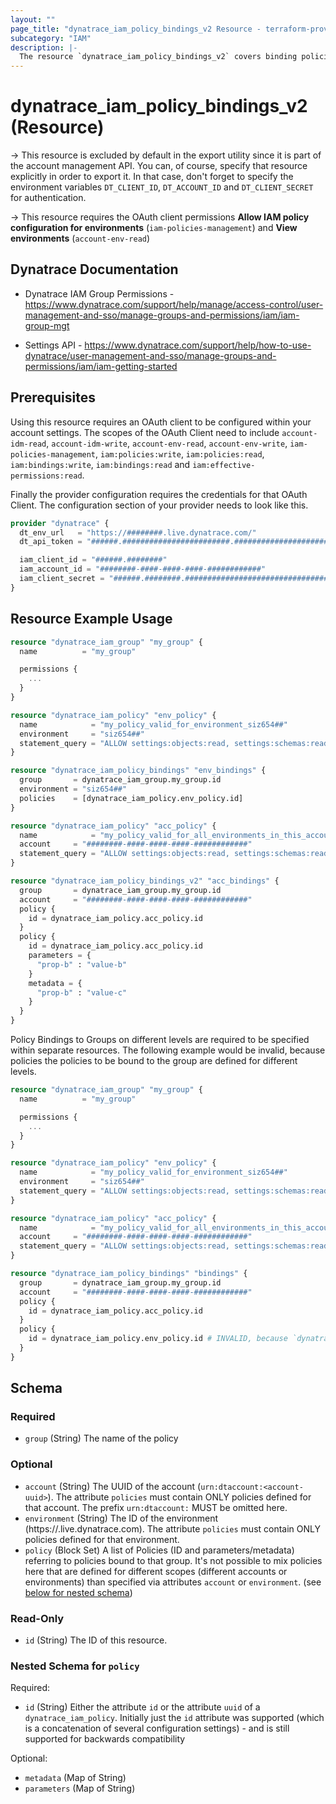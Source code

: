 ```yaml
---
layout: ""
page_title: "dynatrace_iam_policy_bindings_v2 Resource - terraform-provider-dynatrace"
subcategory: "IAM"
description: |-
  The resource `dynatrace_iam_policy_bindings_v2` covers binding policies to user groups via Account Management API for SaaS Accounts. This resource works similar to `dynatrace_iam_policy_bindings`, but also allows for specifying parameters and metadata to the bindings.
---
```


# dynatrace_iam_policy_bindings_v2 (Resource)

-> This resource is excluded by default in the export utility since it is part of the account management API. You can, of course, specify that resource explicitly in order to export it. In that case, don't forget to specify the environment variables `DT_CLIENT_ID`, `DT_ACCOUNT_ID` and `DT_CLIENT_SECRET` for authentication.

-> This resource requires the OAuth client permissions **Allow IAM policy configuration for environments** (`iam-policies-management`) and **View environments** (`account-env-read`)

## Dynatrace Documentation

- Dynatrace IAM Group Permissions - https://www.dynatrace.com/support/help/manage/access-control/user-management-and-sso/manage-groups-and-permissions/iam/iam-group-mgt

- Settings API - https://www.dynatrace.com/support/help/how-to-use-dynatrace/user-management-and-sso/manage-groups-and-permissions/iam/iam-getting-started

## Prerequisites

Using this resource requires an OAuth client to be configured within your account settings.
The scopes of the OAuth Client need to include `account-idm-read`, `account-idm-write`, `account-env-read`, `account-env-write`, `iam-policies-management`, `iam:policies:write`, `iam:policies:read`, `iam:bindings:write`, `iam:bindings:read` and `iam:effective-permissions:read`.

Finally the provider configuration requires the credentials for that OAuth Client.
The configuration section of your provider needs to look like this.
```terraform
provider "dynatrace" {
  dt_env_url   = "https://########.live.dynatrace.com/"
  dt_api_token = "######.########################.################################################################"  

  iam_client_id = "######.########"
  iam_account_id = "########-####-####-####-############"
  iam_client_secret = "######.########.################################################################"  
}
```

## Resource Example Usage

```terraform
resource "dynatrace_iam_group" "my_group" {
  name          = "my_group"

  permissions {
    ...
  }
}

resource "dynatrace_iam_policy" "env_policy" {
  name            = "my_policy_valid_for_environment_siz654##"
  environment     = "siz654##"
  statement_query = "ALLOW settings:objects:read, settings:schemas:read WHERE settings:schemaId = \"string\";"
}

resource "dynatrace_iam_policy_bindings" "env_bindings" {
  group       = dynatrace_iam_group.my_group.id
  environment = "siz654##"
  policies    = [dynatrace_iam_policy.env_policy.id]
}

resource "dynatrace_iam_policy" "acc_policy" {
  name            = "my_policy_valid_for_all_environments_in_this_account"
  account     = "########-####-####-####-############"
  statement_query = "ALLOW settings:objects:read, settings:schemas:read WHERE settings:schemaId = \"string\";"
}

resource "dynatrace_iam_policy_bindings_v2" "acc_bindings" {
  group       = dynatrace_iam_group.my_group.id
  account     = "########-####-####-####-############"
  policy {
    id = dynatrace_iam_policy.acc_policy.id
  }
  policy {
    id = dynatrace_iam_policy.acc_policy.id
    parameters = {
      "prop-b" : "value-b"
    }
    metadata = {
      "prop-b" : "value-c"
    }
  }   
}
```

Policy Bindings to Groups on different levels are required to be specified within separate resources.
The following example would be invalid, because policies the policies to be bound to the group are defined for different levels.

```terraform
resource "dynatrace_iam_group" "my_group" {
  name          = "my_group"

  permissions {
    ...
  }
}

resource "dynatrace_iam_policy" "env_policy" {
  name            = "my_policy_valid_for_environment_siz654##"
  environment     = "siz654##"
  statement_query = "ALLOW settings:objects:read, settings:schemas:read WHERE settings:schemaId = \"string\";"
}

resource "dynatrace_iam_policy" "acc_policy" {
  name            = "my_policy_valid_for_all_environments_in_this_account"
  account     = "########-####-####-####-############"
  statement_query = "ALLOW settings:objects:read, settings:schemas:read WHERE settings:schemaId = \"string\";"
}

resource "dynatrace_iam_policy_bindings" "bindings" {
  group       = dynatrace_iam_group.my_group.id
  account     = "########-####-####-####-############"
  policy {
    id = dynatrace_iam_policy.acc_policy.id
  }
  policy {
    id = dynatrace_iam_policy.env_policy.id # INVALID, because `dynatrace_iam_policy.env_policy` is not defined for the account level
  }
}
```


<!-- schema generated by tfplugindocs -->
## Schema

### Required

- `group` (String) The name of the policy

### Optional

- `account` (String) The UUID of the account (`urn:dtaccount:<account-uuid>`). The attribute `policies` must contain ONLY policies defined for that account. The prefix `urn:dtaccount:` MUST be omitted here.
- `environment` (String) The ID of the environment (https://<environmentid>.live.dynatrace.com). The attribute `policies` must contain ONLY policies defined for that environment.
- `policy` (Block Set) A list of Policies (ID and parameters/metadata) referring to policies bound to that group. It's not possible to mix policies here that are defined for different scopes (different accounts or environments) than specified via attributes `account` or `environment`. (see [below for nested schema](#nestedblock--policy))

### Read-Only

- `id` (String) The ID of this resource.

<a id="nestedblock--policy"></a>
### Nested Schema for `policy`

Required:

- `id` (String) Either the attribute `id` or the attribute `uuid` of a `dynatrace_iam_policy`. Initially just the `id` attribute was supported (which is a concatenation of several configuration settings) - and is still supported for backwards compatibility

Optional:

- `metadata` (Map of String)
- `parameters` (Map of String)
